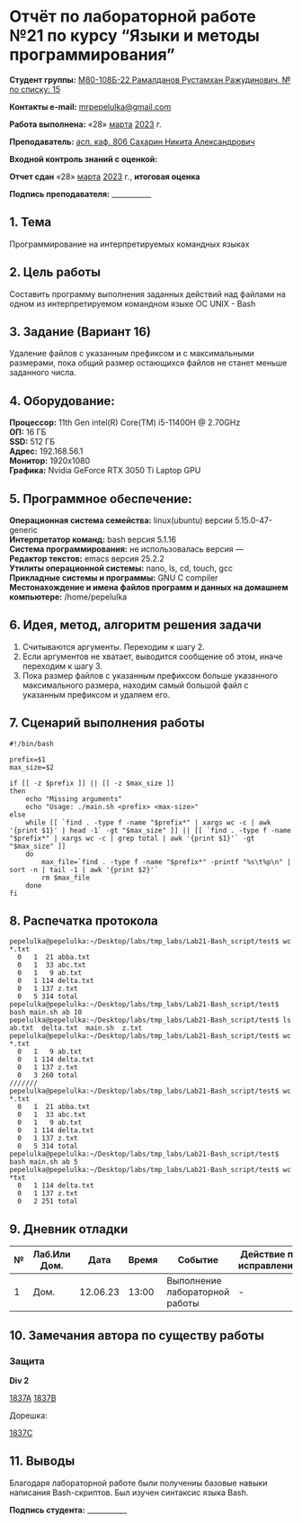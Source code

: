 # Отчёт по лабораторной работе №21 по курсу “Языки и методы программирования”

<b>Студент группы:</b> <ins>М80-108Б-22 Рамалданов Рустамхан Ражудинович, № по списку: 15</ins>

<b>Контакты e-mail:</b> <ins>mrpepelulka@gmail.com</ins>

<b>Работа выполнена:</b> «28» <ins>марта</ins> <ins>2023</ins> г.

<b>Преподаватель:</b> <ins>асп. каф. 806 Сахарин Никита Александрович</ins>

<b>Входной контроль знаний с оценкой:</b> <ins> </ins>

<b>Отчет сдан</b> «28» <ins>марта</ins> <ins>2023</ins> г., <b>итоговая оценка</b> <ins> </ins>

<b>Подпись преподавателя:</b> ___________

## 1. Тема

Программирование на интерпретируемых командных языках

## 2. Цель работы

Составить программу выполнения заданных действий над файлами на одном из интерпретируемом командном языке ОС UNIX - Bash

## 3. Задание (Вариант 16)

Удаление файлов с указанным префиксом и с максимальными размерами, пока общий размер остающихся файлов не станет меньше заданного числа.

## 4. Оборудование:
<b>Процессор:</b> 11th Gen intel(R) Core(TM) i5-11400H @ 2.70GHz<br/>
<b>ОП:</b> 16 ГБ<br/>
<b>SSD:</b> 512 ГБ<br/>
<b>Адрес:</b> 192.168.56.1 <br/>
<b>Монитор:</b> 1920x1080<br/>
<b>Графика:</b> Nvidia GeForce RTX 3050 Ti Laptop GPU <br/>

## 5. Программное обеспечение:

<b>Операционная система семейства:</b> linux(ubuntu) версии 5.15.0-47-generic<br/>
<b>Интерпретатор команд:</b> bash версия 5.1.16<br/>
<b>Система программирования:</b> не использовалась версия —<br/>
<b>Редактор текстов:</b> emacs версия 25.2.2<br/>
<b>Утилиты операционной системы:</b> nano, ls, cd, touch, gcc <br/>
<b>Прикладные системы и программы:</b> GNU C compiler <br/>
<b>Местонахождение и имена файлов программ и данных на домашнем компьютере:</b> /home/pepelulka<br/>


## 6. Идея, метод, алгоритм решения задачи

1. Считываются аргументы. Переходим к шагу 2.
2. Если аргументов не хватает, выводится сообщение об этом, иначе переходим к шагу 3.
3. Пока размер файлов с указанным префиксом больше указанного максимального размера, находим самый большой файл с указанным префиксом и удаляем его.

## 7. Сценарий выполнения работы

```
#!/bin/bash

prefix=$1
max_size=$2

if [[ -z $prefix ]] || [[ -z $max_size ]]
then
    echo "Missing arguments"
    echo "Usage: ./main.sh <prefix> <max-size>"
else
    while [[ `find . -type f -name "$prefix*" | xargs wc -c | awk '{print $1}' | head -1` -gt "$max_size" ]] || [[ `find . -type f -name "$prefix*" | xargs wc -c | grep total | awk '{print $1}'` -gt "$max_size" ]]
    do
        max_file=`find . -type f -name "$prefix*" -printf "%s\t%p\n" | sort -n | tail -1 | awk '{print $2}'`
        rm $max_file
    done
fi

```

## 8. Распечатка протокола

```
pepelulka@pepelulka:~/Desktop/labs/tmp_labs/Lab21-Bash_script/test$ wc *.txt
  0   1  21 abba.txt
  0   1  33 abc.txt
  0   1   9 ab.txt
  0   1 114 delta.txt
  0   1 137 z.txt
  0   5 314 total
pepelulka@pepelulka:~/Desktop/labs/tmp_labs/Lab21-Bash_script/test$ bash main.sh ab 10
pepelulka@pepelulka:~/Desktop/labs/tmp_labs/Lab21-Bash_script/test$ ls
ab.txt  delta.txt  main.sh  z.txt
pepelulka@pepelulka:~/Desktop/labs/tmp_labs/Lab21-Bash_script/test$ wc *.txt
  0   1   9 ab.txt
  0   1 114 delta.txt
  0   1 137 z.txt
  0   3 260 total
///////
pepelulka@pepelulka:~/Desktop/labs/tmp_labs/Lab21-Bash_script/test$ wc *.txt
  0   1  21 abba.txt
  0   1  33 abc.txt
  0   1   9 ab.txt
  0   1 114 delta.txt
  0   1 137 z.txt
  0   5 314 total
pepelulka@pepelulka:~/Desktop/labs/tmp_labs/Lab21-Bash_script/test$ bash main.sh ab 5
pepelulka@pepelulka:~/Desktop/labs/tmp_labs/Lab21-Bash_script/test$ wc *txt
  0   1 114 delta.txt
  0   1 137 z.txt
  0   2 251 total
```

## 9. Дневник отладки

| № | Лаб.Или Дом. | Дата | Время | Событие | Действие по исправлению | Примечание |
| --- | --- | --- | --- | --- | --- | --- |
| 1 | Дом. | 12.06.23 | 13:00 | Выполнение лабораторной работы | - | - |

## 10. Замечания автора по существу работы

### Защита

<b>Div 2</b>

[1837A](https://codeforces.com/contest/1837/submission/207162249)
[1837B](https://codeforces.com/contest/1837/submission/207231351)

Дорешка:

[1837C](https://codeforces.com/contest/1837/submission/209870900)

## 11. Выводы

Благодаря лабораторной работе были получениы базовые навыки написания Bash-скриптов. Был изучен синтаксис языка Bash.

<b>Подпись студента:</b> ___________
